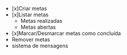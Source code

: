 - [x]Criar metas
- [x]Listar metas
    - Metas realizadas
    - Metas abertas
- [x]Marcar/Desmarcar metas como concluída
- Remover metas
- sistema de mensagens
